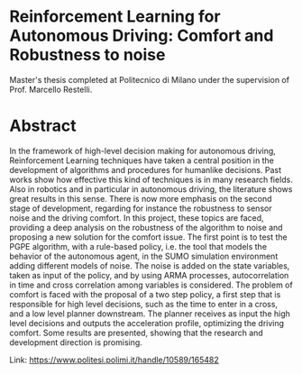 # Reinforcement Learning for Autonomous Driving: Comfort and Robustness to noise
Master's thesis completed at Politecnico di Milano under the supervision of Prof. Marcello Restelli.

# Abstract
In the framework of high-level decision making for autonomous driving, Reinforcement Learning techniques have taken a central position in the development of algorithms and procedures for humanlike decisions. Past works show how effective this kind of techniques is in many research fields. Also in robotics and in particular in autonomous driving, the literature shows great results in this sense. There is now more emphasis on the second stage of development, regarding for instance the robustness to sensor noise and the driving comfort. In this project, these topics are faced, providing a deep analysis on the robustness of the algorithm to noise and proposing a new solution for the comfort issue. The first point is to test the PGPE algorithm, with a rule-based policy, i.e. the tool that models the behavior of the autonomous agent, in the SUMO simulation environment adding different models of noise. The noise is added on the state variables, taken as input of the policy, and by using ARMA processes, autocorrelation in time and cross correlation among variables is considered. The problem of comfort is faced with the proposal of a two step policy, a first step that is responsible for high level decisions, such as the time to enter in a cross, and a low level planner downstream. The planner receives as input the high level decisions and outputs the acceleration profile, optimizing the driving comfort. Some results are presented, showing that the research and development direction is promising. 


Link: https://www.politesi.polimi.it/handle/10589/165482
